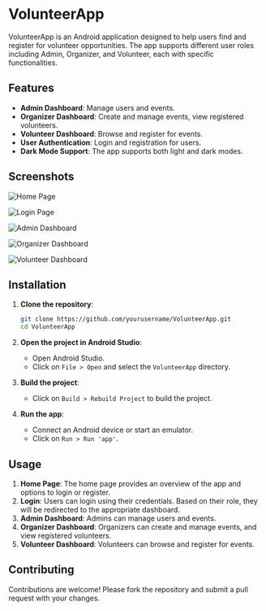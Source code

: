 # VolunteerApp

VolunteerApp is an Android application designed to help users find and register for volunteer opportunities. The app supports different user roles including Admin, Organizer, and Volunteer, each with specific functionalities.

## Features

- **Admin Dashboard**: Manage users and events.
- **Organizer Dashboard**: Create and manage events, view registered volunteers.
- **Volunteer Dashboard**: Browse and register for events.
- **User Authentication**: Login and registration for users.
- **Dark Mode Support**: The app supports both light and dark modes.

## Screenshots

![Home Page](https://github.com/user-attachments/assets/0de1d15d-d1aa-4843-a9b4-36c5394bbdfb)

![Login Page](https://github.com/user-attachments/assets/e37db07d-7669-4a5d-83cf-b29830f9f2de)

![Admin Dashboard](https://github.com/user-attachments/assets/15db43ed-1419-4276-a2c5-54df63e4837b)

![Organizer Dashboard](https://github.com/user-attachments/assets/c3711ee4-6c07-4a3d-82f7-0d7e4739efc4)

![Volunteer Dashboard](https://github.com/user-attachments/assets/09271b1d-9dd7-438e-894b-556205cdb136)

## Installation

1. **Clone the repository**:
    ```sh
    git clone https://github.com/yourusername/VolunteerApp.git
    cd VolunteerApp
    ```

2. **Open the project in Android Studio**:
    - Open Android Studio.
    - Click on `File > Open` and select the `VolunteerApp` directory.

3. **Build the project**:
    - Click on `Build > Rebuild Project` to build the project.

4. **Run the app**:
    - Connect an Android device or start an emulator.
    - Click on `Run > Run 'app'`.

## Usage

1. **Home Page**: The home page provides an overview of the app and options to login or register.
2. **Login**: Users can login using their credentials. Based on their role, they will be redirected to the appropriate dashboard.
3. **Admin Dashboard**: Admins can manage users and events.
4. **Organizer Dashboard**: Organizers can create and manage events, and view registered volunteers.
5. **Volunteer Dashboard**: Volunteers can browse and register for events.


## Contributing

Contributions are welcome! Please fork the repository and submit a pull request with your changes.


